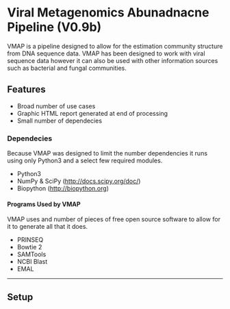 # Viral Metagenomics Abunadnacne Pipeline (V0.9b)

VMAP is a pipeline designed to allow for the estimation community structure from DNA sequence data. VMAP has been designed to work with viral sequence data however it can also be used with other information sources such as bacterial and fungal communities.

## Features
  - Broad number of use cases
  - Graphic HTML report generated at end of processing
  - Small number of dependecies 

### Dependecies
Because VMAP was designed to limit the number dependencies it runs using only Python3 and a select few required modules.

- Python3 
- NumPy & SciPy (http://docs.scipy.org/doc/)
- Biopython (http://biopython.org)

#### Programs Used by VMAP
VMAP uses and number of pieces of free open source software to allow for it to generate all that it does.

- PRINSEQ
- Bowtie 2
- SAMTools
- NCBI Blast
- EMAL


----------

## Setup
 